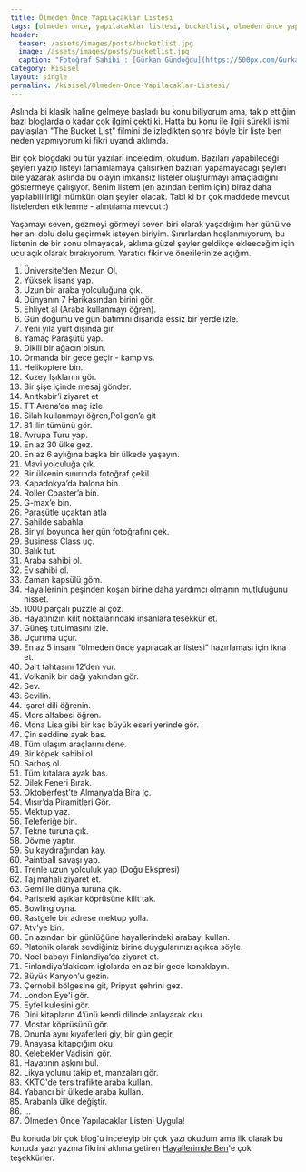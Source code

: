 ```yaml
---
title: Ölmeden Önce Yapılacaklar Listesi
tags: [olmeden once, yapılacaklar listesi, bucketlist, olmeden önce yapılacaklar]
header:
  teaser: /assets/images/posts/bucketlist.jpg
  image: /assets/images/posts/bucketlist.jpg
  caption: "Fotoğraf Sahibi : [Gürkan Gündoğdu](https://500px.com/Gurkan-Gundogdu)"
category: Kisisel
layout: single
permalink: /kisisel/Olmeden-Once-Yapilacaklar-Listesi/
---
```


Aslında bi klasik haline gelmeye başladı bu konu biliyorum ama, takip ettiğim bazı bloglarda o kadar çok ilgimi çekti ki. Hatta bu konu ile ilgili sürekli ismi paylaşılan "The Bucket List" filmini de izledikten sonra böyle bir liste ben neden yapmıyorum ki fikri uyandı aklımda.

Bir çok blogdaki bu tür yazıları inceledim, okudum. Bazıları yapabileceği şeyleri yazıp listeyi tamamlamaya çalışırken bazıları yapamayacağı şeyleri bile yazarak aslında bu olayın imkansız listeler oluşturmayı amaçladığını göstermeye çalışıyor. Benim listem (en azından benim için) biraz daha yapılabililirliği mümkün olan şeyler olacak. Tabi ki bir çok maddede mevcut listelerden etkilenme - alıntılama mevcut :)

Yaşamayı seven, gezmeyi görmeyi seven biri olarak yaşadığım her günü ve her anı dolu dolu geçirmek isteyen biriyim. Sınırlardan hoşlanmıyorum, bu listenin de bir sonu olmayacak, aklıma güzel şeyler geldikçe ekleeceğim için ucu açık olarak bırakıyorum. Yaratıcı fikir ve önerilerinize açığım.

1. Üniversite’den Mezun Ol.
2. Yüksek lisans yap.
3. Uzun bir araba yolculuğuna çık.
4. Dünyanın 7 Harikasından birini gör.
5. Ehliyet al (Araba kullanmayı öğren).
6. Gün doğumu ve gün batımını dışarıda eşsiz bir yerde izle.
7. Yeni yıla yurt dışında gir.
8. Yamaç Paraşütü yap.
9. Dikili bir ağacın olsun.
10. Ormanda bir gece geçir - kamp vs.
11. Helikoptere bin.
12. Kuzey Işıklarını gör.
13. Bir şişe içinde mesaj gönder.
14. Anıtkabir’i ziyaret et
15. TT Arena’da maç izle.
16. Silah kullanmayı öğren,Poligon’a git
17. 81 ilin tümünü gör.
18. Avrupa Turu yap.
19. En az 30 ülke gez.
20. En az 6 aylığına başka bir ülkede yaşayın.
21. Mavi yolculuğa çık.
22. Bir ülkenin sınırında fotoğraf çekil.
23. Kapadokya’da balona bin.
24. Roller Coaster’a bin.
25. G-max’e bin.
26. Paraşütle uçaktan atla
27. Sahilde sabahla.
28. Bir yıl boyunca her gün fotoğrafını çek.
29. Business Class uç.
30. Balık tut.
31. Araba sahibi ol.
32. Ev sahibi ol.
33. Zaman kapsülü göm.
34. Hayallerinin peşinden koşan birine daha yardımcı olmanın mutluluğunu hisset.
35. 1000 parçalı puzzle al çöz.
36. Hayatınızın kilit noktalarındaki insanlara teşekkür et.
37. Güneş tutulmasını izle.
38. Uçurtma uçur.
39. En az 5 insanı “ölmeden önce yapılacaklar listesi” hazırlaması için ikna et.
40. Dart tahtasını 12’den vur.
41. Volkanik bir dağı yakından gör.
42. Sev.
43. Sevilin.
44. İşaret dili öğrenin.
45. Mors alfabesi öğren.
46. Mona Lisa gibi bir kaç büyük eseri yerinde gör.
47. Çin seddine ayak bas.
48. Tüm ulaşım araçlarını dene.
49. Bir köpek sahibi ol.
50. Sarhoş ol.
51. Tüm kıtalara ayak bas.
52. Dilek Feneri Bırak.
53. Oktoberfest’te Almanya’da Bira İç.
54. Mısır’da Piramitleri Gör.
55. Mektup yaz.
56. Teleferiğe bin.
57. Tekne turuna çık.
58. Dövme yaptır.
59. Su kaydırağından kay.
60. Paintball savaşı yap.
61. Trenle uzun yolculuk yap (Doğu Ekspresi)
62. Taj mahali ziyaret et.
63. Gemi ile dünya turuna çık.
64. Paristeki aşıklar köprüsüne kilit tak.
65. Bowling oyna.
66. Rastgele bir adrese mektup yolla.
67. Atv’ye bin.
68. En azından bir günlüğüne hayallerindeki arabayı kullan.
69. Platonik olarak sevdiğiniz birine duygularınızı açıkça söyle.
70. Noel babayı Finlandiya’da ziyaret et.
71. Finlandiya’dakicam iglolarda en az bir gece konaklayın.
72. Büyük Kanyon’u gezin.
73. Çernobil bölgesine git, Pripyat şehrini gez.
74. London Eye'i gör.
75. Eyfel kulesini gör.
76. Dini kitapların 4’ünü kendi dilinde anlayarak oku.
77. Mostar köprüsünü gör.
78. Onunla aynı kıyafetleri giy, bir gün geçir.
79. Anayasa kitapçığını oku.
80. Kelebekler Vadisini gör.
81. Hayatının aşkını bul.
82. Likya yolunu takip et, manzaları gör.
83. KKTC'de ters trafikte araba kullan.
84. Yabancı bir ülkede araba kullan.
85. Arabanla ülke değiştir.
86. ...
00. Ölmeden Önce Yapılacaklar Listeni Uygula!

Bu konuda bir çok blog'u inceleyip bir çok yazı okudum ama ilk olarak bu konuda yazı yazma fikrini aklıma getiren [Hayallerimde Ben](https://www.hayallerimdeben.com/25ten-once-25/)'e çok teşekkürler.
